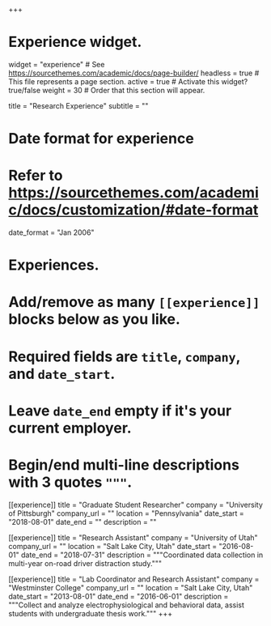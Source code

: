 +++
# Experience widget.
widget = "experience"  # See https://sourcethemes.com/academic/docs/page-builder/
headless = true  # This file represents a page section.
active = true  # Activate this widget? true/false
weight = 30  # Order that this section will appear.

title = "Research Experience"
subtitle = ""

# Date format for experience
#   Refer to https://sourcethemes.com/academic/docs/customization/#date-format
date_format = "Jan 2006"

# Experiences.
#   Add/remove as many `[[experience]]` blocks below as you like.
#   Required fields are `title`, `company`, and `date_start`.
#   Leave `date_end` empty if it's your current employer.
#   Begin/end multi-line descriptions with 3 quotes `"""`.
[[experience]]
  title = "Graduate Student Researcher"
  company = "University of Pittsburgh"
  company_url = ""
  location = "Pennsylvania"
  date_start = "2018-08-01"
  date_end = ""
  description = ""

[[experience]]
  title = "Research Assistant"
  company = "University of Utah"
  company_url = ""
  location = "Salt Lake City, Utah"
  date_start = "2016-08-01"
  date_end = "2018-07-31"
  description = """Coordinated data collection in multi-year on-road driver distraction study."""

[[experience]]
  title = "Lab Coordinator and Research Assistant"
  company = "Westminster College"
  company_url = ""
  location = "Salt Lake City, Utah"
  date_start = "2013-08-01"
  date_end = "2016-06-01"
  description = """Collect and analyze electrophysiological and behavioral data, assist students with undergraduate thesis work."""
+++
